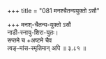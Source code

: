 +++
title = "081 मनश्चैतन्ययुक्तो ऽसौ"

+++
मनश्-चैतन्य-युक्तो ऽसौ  
नाडी-स्नायु-शिरा-युतः।  
सप्तमे च +अष्टमे चैव  
त्वङ्-मांस-स्मृतिमान् अपि  ॥ ३.८१ ॥